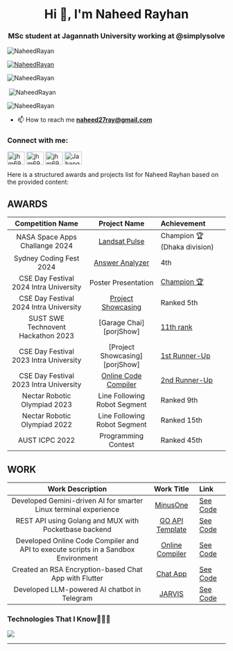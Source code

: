 
<!--Hi text-->
<h1 align="center">Hi 👋, I'm Naheed Rayhan</h1>
<h3 align="center">MSc student at Jagannath University working at @simplysolve</a></h3>

<p align="left"> <img src="https://komarev.com/ghpvc/?username=NaheedRayan&label=Profile%20views&color=0e75b6&style=flat" alt="NaheedRayan" /> </p>

<p align="left"> <a href="https://github.com/ryo-ma/github-profile-trophy"><img src="https://github-profile-trophy.vercel.app/?username=NaheedRayan" alt="NaheedRayan" /></a> </p>

<p><img align="center" src="https://github-readme-stats.vercel.app/api/top-langs?username=NaheedRayan&show_icons=true&locale=en&layout=compact" alt="NaheedRayan" /></p> 
<p>&nbsp;<img align="center" src="https://github-readme-stats.vercel.app/api?username=NaheedRayan&show_icons=true&locale=en" alt="NaheedRayan" /></p> 
<p><img align="center" src="https://github-readme-streak-stats.herokuapp.com/?user=NaheedRayan&" alt="NaheedRayan" /></p>

- 📫 How to reach me **naheed27ray@gmail.com**

<!--statistics-->
<!-- <a href="https://github.com/anuraghazra/github-readme-stats">
  <img height=200 align="center" src="https://github-readme-stats.vercel.app/api?username=NaheedRayan&theme=dracula" />
</a>
<a href="https://github.com/anuraghazra/convoychat">
  <img height=200 align="center" src="https://github-readme-stats.vercel.app/api/top-langs/?username=NaheedRayan&langs_count=10&layout=compact&theme=dracula" />
</a>
<a href="https://github-readme-streak-stats.herokuapp.com/?user=NaheedRayan&theme=dracula">
  <img height=200 align="center" src="https://github-readme-streak-stats.herokuapp.com/?user=NaheedRayan&theme=dracula" />
</a>


<hr> -->

<!-- Connect with me -->

<h3 align="left">Connect with me:</h3>
<p align="left">
<a href="https://twitter.com/" target="blank"><img align="center" src="https://raw.githubusercontent.com/rahuldkjain/github-profile-readme-generator/master/src/images/icons/Social/twitter.svg" alt="jhm69" height="30" width="40" /></a>
<a href="https://www.facebook.com/naheed.rayan/" target="blank"><img align="center" src="https://raw.githubusercontent.com/rahuldkjain/github-profile-readme-generator/master/src/images/icons/Social/facebook.svg" alt="jhm69" height="30" width="40" /></a>
<a href="https://www.instagram.com/naheedrayan/" target="blank"><img align="center" src="https://raw.githubusercontent.com/rahuldkjain/github-profile-readme-generator/master/src/images/icons/Social/instagram.svg" alt="jhm69" height="30" width="40" /></a>
<a href="https://www.youtube.com/@naheedrayan" target="blank"><img align="center" src="https://raw.githubusercontent.com/rahuldkjain/github-profile-readme-generator/master/src/images/icons/Social/youtube.svg" alt="Jahangir Hossain" height="30" width="40" /></a>
</p>
<!--h1 without bottom border-->

Here is a structured awards and projects list for Naheed Rayhan based on the provided content:

## AWARDS

|                       Competition Name                        |         Project Name          | Achievement                                                                               |
| :-----------------------------------------------------------: | :---------------------------: | :---------------------------------------------------------------------------------------- |
|                   NASA Space Apps Challange 2024              |  [Landsat Pulse][nasa] | Champion 🏆(Dhaka division)                                                                      |
|                   Sydney Coding Fest 2024                     |  [Answer Analyzer][projShow] | 4th                                                                        |
|          CSE Day Festival 2024 Intra University               | Poster Presentation           | [Champion 🏆][cseDay]                                                                        |
|          CSE Day Festival 2024 Intra University               | [Project Showcasing][projShow] | Ranked 5th                                                                                |
|      SUST SWE Technovent Hackathon 2023                       |   [Garage Chai][porjShow]    | [11th rank][projShow]                                                                |
|          CSE Day Festival 2023 Intra University               | [Project Showcasing][porjShow] | [1st Runner-Up][cseDay]                                                                   |
|          CSE Day Festival 2023 Intra University               | [Online Code Compiler][compiler] | [2nd Runner-Up][cseDay]                                                                   |
|      Nectar Robotic Olympiad 2023                             | Line Following Robot Segment   | Ranked 9th                                                                                |
|      Nectar Robotic Olympiad 2022                             | Line Following Robot Segment   | Ranked 15th                                                                               |
|      AUST ICPC 2022                                           | Programming Contest           | Ranked 45th                                                                               |

## WORK

|                                     Work Description                                     |      Work Title      | Link                                      |
| :--------------------------------------------------------------------------------------: | :------------------: | :---------------------------------------- |
| Developed Gemini-driven AI for smarter Linux terminal experience                         | [MinusOne][minusOne] | [See Code][minusOne]                      |
| REST API using Golang and MUX with Pocketbase backend                                    | [GO API Template][goApi] | [See Code][goApi]                          |
| Developed Online Code Compiler and API to execute scripts in a Sandbox Environment       | [Online Compiler][compiler] | [See Code][compiler]                        |
| Created an RSA Encryption-based Chat App with Flutter                                    | [Chat App][chatApp]  | [See Code][chatApp]                        |
| Developed LLM-powered AI chatbot in Telegram                                             | [JARVIS][jarvis]     | [See Code][jarvis]                         |

<!-- links -->
[minusOne]: https://github.com/NaheedRayan/minus1
[goApi]: https://github.com/NaheedRayan/go_api_pocketbase_template
[compiler]: https://github.com/NaheedRayan/code-execution-engine-v2
[chatApp]: https://github.com/NaheedRayan/link_chat_app
[jarvis]: https://github.com/NaheedRayan/personal_assistant
[nasa]: https://www.spaceappschallenge.org/nasa-space-apps-2024/find-a-team/quantum-voyagers/
[cseDay]: #
[projShow]: #








<h3 align="left">Technologies That I Know👨🏻‍💻</h3>


<!--tech stack icons-->
<p align="left">
  <a href="https://skillicons.dev">
    <img src="https://skillicons.dev/icons?i=git,azure,anaconda,ai,androidstudio,arduino,bootstrap,bash,blender,c,cpp,cs,css,discord,docker,dart,express,figma,firebase,github,gcp,html,heroku,idea,java,js,linux,md,materialui,mongodb,mysql,nodejs,opencv,postman,py,react,rabbitmq,redis,tensorflow,unity,vscode&perline=14" />
  </a>
</p>
<hr>






